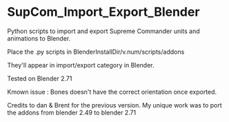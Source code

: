 SupCom_Import_Export_Blender
============================

Python scripts to import and export Supreme Commander units and animations to Blender.


Place the .py scripts in BlenderInstallDir/v.num/scripts/addons

They'll appear in import/export category in Blender.

Tested on Blender 2.71

Kmown issue : 
Bones doesn't have the correct orientation once exported.


Credits to dan & Brent for the previous version. My unique work was to port the addons from blender 2.49 to blender 2.71
